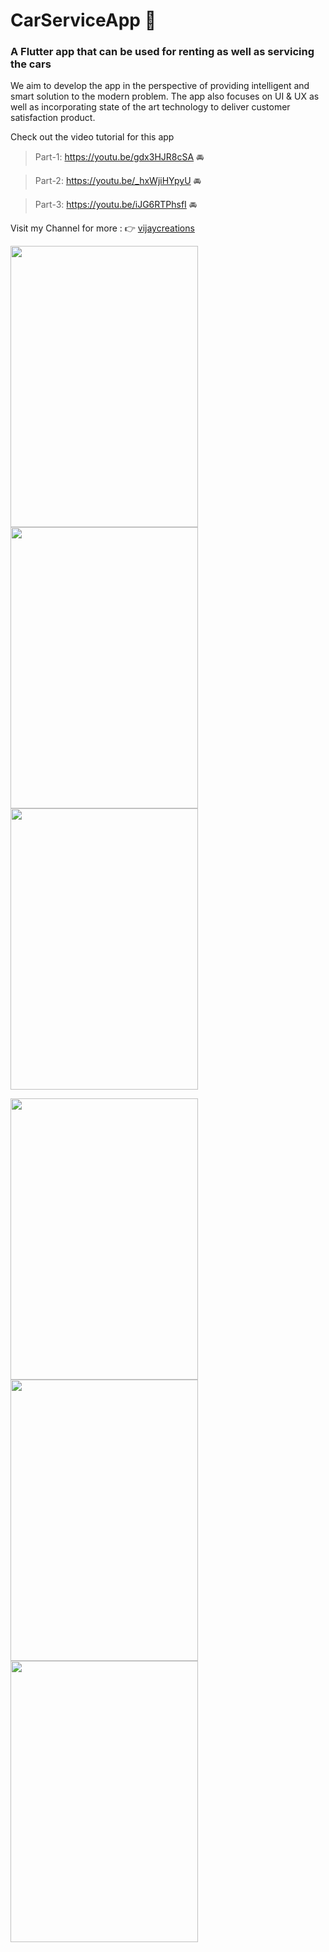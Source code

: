 # CarServiceApp     :car:
### A Flutter app that can be used for renting as well as servicing the cars

We aim to develop the app in the perspective of providing intelligent and smart solution to the modern problem.
The app also focuses on UI & UX as well as incorporating state of the art technology to deliver customer satisfaction product.


Check out the video tutorial for this app

> Part-1: https://youtu.be/gdx3HJR8cSA   :oncoming_automobile:    
 
> Part-2: https://youtu.be/_hxWjiHYpyU   :oncoming_automobile: 

> Part-3: https://youtu.be/iJG6RTPhsfI   :oncoming_automobile:          


Visit my Channel for more : :point_right: [vijaycreations](https://www.youtube.com/channel/UCBC_Z7jla1GSITcqLKAtPxQ)


<image src="https://user-images.githubusercontent.com/58719230/81286873-68b28e00-907f-11ea-8c67-fa8ca0b8b748.gif" width="300" height="450"> <image src="https://user-images.githubusercontent.com/58719230/81474971-a7367d00-9226-11ea-9502-a3748f9b0721.png" width="300" height="450"> <image src="https://user-images.githubusercontent.com/58719230/81474955-89691800-9226-11ea-8ace-d4fe8f66ea59.png" width="300" height="450"> 

<image src="https://user-images.githubusercontent.com/58719230/82049593-3387ea80-96d4-11ea-981b-0866f48f94c1.png" width="300" height="450"> <image src="https://user-images.githubusercontent.com/58719230/82803269-dfcc8c80-9e9d-11ea-8ef9-4bdf7596f13e.png" width="300" height="450"> <image src="https://user-images.githubusercontent.com/58719230/82803448-2cb06300-9e9e-11ea-816d-ba63cd43859a.png" width="300" height="450">
